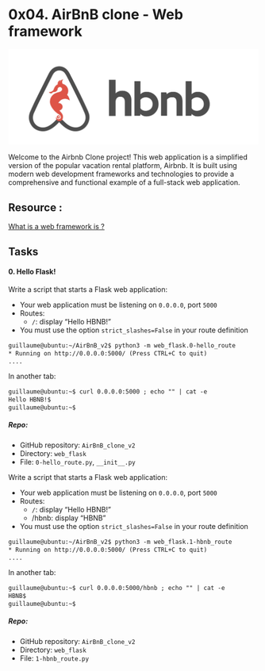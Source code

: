 # 0x04. AirBnB clone - Web framework
![airbnb](1.jpeg)

Welcome to the Airbnb Clone project! This web application is a simplified version of the popular vacation rental platform, Airbnb. It is built using modern web development frameworks and technologies to provide a comprehensive and functional example of a full-stack web application.


## Resource :
[What is a web framework is ?](https://www.intelegain.com/what-are-web-frameworks-and-why-you-need-them)

## Tasks
#### 0. Hello Flask!

Write a script that starts a Flask web application:

- Your web application must be listening on `0.0.0.0`, port `5000`
- Routes:
    - `/`: display “Hello HBNB!”
- You must use the option `strict_slashes=False` in your route definition

```shell
guillaume@ubuntu:~/AirBnB_v2$ python3 -m web_flask.0-hello_route
* Running on http://0.0.0.0:5000/ (Press CTRL+C to quit)
....
```
In another tab:
```shell
guillaume@ubuntu:~$ curl 0.0.0.0:5000 ; echo "" | cat -e
Hello HBNB!$
guillaume@ubuntu:~$ 
```
##### Repo:

- GitHub repository: `AirBnB_clone_v2`
- Directory: `web_flask`
- File: `0-hello_route.py`, `__init__.py`

Write a script that starts a Flask web application:

- Your web application must be listening on `0.0.0.0`, port `5000`
- Routes:
    - `/`: display “Hello HBNB!”
    - /hbnb: display “HBNB”
- You must use the option `strict_slashes=False` in your route definition

```shelll
guillaume@ubuntu:~/AirBnB_v2$ python3 -m web_flask.1-hbnb_route
* Running on http://0.0.0.0:5000/ (Press CTRL+C to quit)
....
```
In another tab:
```shell
guillaume@ubuntu:~$ curl 0.0.0.0:5000/hbnb ; echo "" | cat -e
HBNB$
guillaume@ubuntu:~$ 
```

##### Repo:

- GitHub repository: `AirBnB_clone_v2`
- Directory: `web_flask`
- File: `1-hbnb_route.py`

